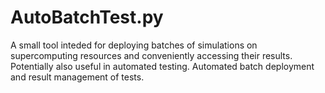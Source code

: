 # AutoBatchTest.py
A small tool inteded for deploying batches of simulations on supercomputing resources and conveniently accessing their results. Potentially also useful in automated testing.
Automated batch deployment and result management of tests.

